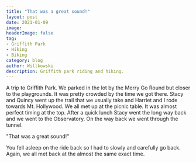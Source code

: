 ```yaml
---
title: "That was a great sound!"
layout: post
date: 2021-01-09 
image: 
headerImage: false
tag:
- Griffith Park
- Hiking
- Biking
category: blog
author: Willkowski
description: Griffith park riding and hiking.
---
```


A trip to Griffith Park. We parked in the lot by the Merry Go Round but closer to the playgrounds. It was pretty crowded by the time we got there. Stacy and Quincy went up the trail that we usually take and Harriet and I rode towards Mt. Hollywood. We all met up at the picnic table. It was almost perfect timing at the top. After a quick lunch Stacy went the long way back and we went to the Observatory. On the way back we went through the tunnel.

"That was a great sound!"

You fell asleep on the ride back so I had to slowly and carefully go back. Again, we all met back at the almost the same exact time.
